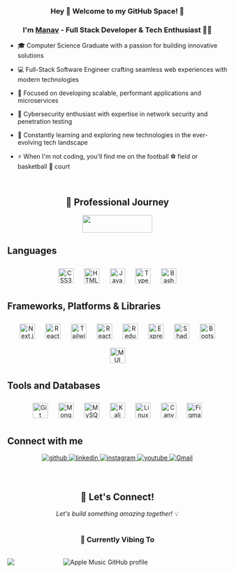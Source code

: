 ### <div align="center">Hey 👋 Welcome to my GitHub Space! 🚀</div>

### <div align="center">I'm <a href="https://manavchillar.vercel.app/">Manav</a> - Full Stack Developer & Tech Enthusiast 👨‍💻</div>

- 🎓 Computer Science Graduate with a passion for building innovative solutions

- 💻 Full-Stack Software Engineer crafting seamless web experiences with modern technologies

- 🚀 Focused on developing scalable, performant applications and microservices

- 🔐 Cybersecurity enthusiast with expertise in network security and penetration testing

- 🌱 Constantly learning and exploring new technologies in the ever-evolving tech landscape

- ⚡ When I'm not coding, you'll find me on the football ⚽ field or basketball 🏀 court

<br/>

<div align="center">
  <h2>📄 Professional Journey</h2>
  <a href="https://manavchillar.vercel.app/resume">
    <img src="https://img.shields.io/badge/View_Resume-2B579A?style=for-the-badge&logo=microsoft-word&logoColor=white" width="160" height="40"/>
  </a>
</div>

## Languages

<div align="center" >  
<a href="https://www.w3schools.com/css/" target="_blank"><img style="margin: 10px" src="https://img.shields.io/badge/css3-%231572B6.svg?style=for-the-badge&logo=css3&logoColor=white" alt="CSS3" height="35" /></a>  
<a href="https://en.wikipedia.org/wiki/HTML5" target="_blank"><img style="margin: 10px" src="https://img.shields.io/badge/html5-%23E34F26.svg?style=for-the-badge&logo=html5&logoColor=white" alt="HTML5" height="35" /></a>  
<a href="https://www.javascript.com/" target="_blank"><img style="margin: 10px" src="https://img.shields.io/badge/javascript-%23323330.svg?style=for-the-badge&logo=javascript&logoColor=%23F7DF1E" alt="JavaScript" height="35" /></a>
<a href="https://www.typescriptlang.org/" target="_blank"><img style="margin: 10px" src="https://img.shields.io/badge/typescript-%23007ACC.svg?style=for-the-badge&logo=typescript&logoColor=white" alt="TypeScript" height="35" /></a>
<a href="https://www.gnu.org/software/bash/" target="_blank"><img style="margin: 10px" src="https://img.shields.io/badge/shell_script-%23121011.svg?style=for-the-badge&logo=gnu-bash&logoColor=white" alt="Bash" height="35" /></a>

</div>

## Frameworks, Platforms & Libraries

<div align="center">
<a href="https://nextjs.org/" target="_blank"><img style="margin: 10px" src="https://img.shields.io/badge/Next.js-black?style=for-the-badge&logo=next.js&logoColor=white" alt="Next.js" height="35" /></a>
<a href="https://reactjs.org/" target="_blank"><img style="margin: 10px" src="https://img.shields.io/badge/react-%2320232a.svg?style=for-the-badge&logo=react&logoColor=%2361DAFB" alt="React" height="35" /></a>  
<a href="https://tailwindcss.com/" target="_blank"><img style="margin: 10px" src="https://img.shields.io/badge/tailwindcss-%2338B2AC.svg?style=for-the-badge&logo=tailwind-css&logoColor=white" alt="Tailwind CSS" height="35" /></a>
<a href="https://reactrouter.com/en/main" target="_blank"><img style="margin: 10px" src="https://img.shields.io/badge/React_Router-CA4245?style=for-the-badge&logo=react-router&logoColor=white" alt="React Router" height="35" /></a>
<a href="https://redux.js.org/" target="_blank"><img style="margin: 10px" src="https://img.shields.io/badge/redux-%23593d88.svg?style=for-the-badge&logo=redux&logoColor=white" alt="Redux" height="35" /></a>  
<a href="https://expressjs.com/" target="_blank"><img style="margin: 10px" src="https://img.shields.io/badge/express.js-%23404d59.svg?style=for-the-badge&logo=express&logoColor=%2361DAFB" alt="Express.js" height="35" /></a>  
<a href="https://ui.shadcn.com/" target="_blank"><img style="margin: 10px" src="https://img.shields.io/badge/shadcn/ui-%23000000.svg?style=for-the-badge&logo=shadcnui&logoColor=white" alt="Shadcn UI" height="35" /></a>
<a href="https://getbootstrap.com/docs/3.4/javascript/" target="_blank"><img style="margin: 10px" src="https://img.shields.io/badge/bootstrap-%238511FA.svg?style=for-the-badge&logo=bootstrap&logoColor=white" alt="Bootstrap" height="35" /></a>
<a href="https://mui.com/" target="_blank"><img style="margin: 10px" src="https://img.shields.io/badge/MUI-%230081CB.svg?style=for-the-badge&logo=mui&logoColor=white" alt="MUI" height="35" /></a>
</div>

## Tools and Databases

<div align="center">  
<a href="https://github.com/" target="_blank"><img style="margin: 10px" src="https://img.shields.io/badge/git-%23F05033.svg?style=for-the-badge&logo=git&logoColor=white" alt="Git" height="35" /></a>  
<a href="https://www.mongodb.com/" target="_blank"><img style="margin: 10px" src="https://img.shields.io/badge/MongoDB-%234ea94b.svg?style=for-the-badge&logo=mongodb&logoColor=white" alt="MongoDB" height="35" /></a>  
<a href="https://www.mysql.com/" target="_blank"><img style="margin: 10px" src="https://img.shields.io/badge/mysql-%2300f.svg?style=for-the-badge&logo=mysql&logoColor=white" alt="MySQL" height="35" /></a>
<a href="https://www.kali.org/" target="_blank"><img style="margin: 10px" src="https://img.shields.io/badge/Kali-268BEE?style=for-the-badge&logo=kalilinux&logoColor=white" alt="Kali Linux" height="35" /></a>  
<a href="https://www.linux.org/" target="_blank"><img style="margin: 10px" src="https://img.shields.io/badge/Linux-FCC624?style=for-the-badge&logo=linux&logoColor=black" alt="Linux" height="35" /></a>  
<a href="https://www.canva.com/" target="_blank"><img style="margin: 10px" src="https://img.shields.io/badge/Canva-%2300C4CC.svg?style=for-the-badge&logo=Canva&logoColor=white" alt="Canva" height="35" /></a>  
<a href="https://www.figma.com/" target="_blank"><img style="margin: 10px" src="https://img.shields.io/badge/figma-%23F24E1E.svg?style=for-the-badge&logo=figma&logoColor=white" alt="Figma" height="35" /></a> 
</div>

## Connect with me

<div align="center">
<a href="https://github.com/mrdxtr" target="_blank">
<img src=https://img.shields.io/badge/github-%2324292e.svg?&style=for-the-badge&logo=github&logoColor=white alt=github style="margin-bottom: 5px;" />
</a>
<a href="https://linkedin.com/in/manavchillar" target="_blank">
<img src=https://img.shields.io/badge/linkedin-%231E77B5.svg?&style=for-the-badge&logo=linkedin&logoColor=white alt=linkedin style="margin-bottom: 5px;" />
</a>
<a href="https://instagram.com/m.anavv" target="_blank">
<img src=https://img.shields.io/badge/instagram-%23000000.svg?&style=for-the-badge&logo=instagram&logoColor=white alt=instagram style="margin-bottom: 5px;" />
</a>
<a href="https://www.youtube.com/user/m.anavv" target="_blank">
<img src=https://img.shields.io/badge/youtube-%23EE4831.svg?&style=for-the-badge&logo=youtube&logoColor=white alt=youtube style="margin-bottom: 5px;" />
</a>  
<a href="mailto:manavchillar@gmail.com" target="_blank">
<img src="https://img.shields.io/badge/gmail-%23D14836.svg?&style=for-the-badge&logo=gmail&logoColor=white" alt="Gmail" style="margin-bottom: 5px;" />
</a>
</div>

<br/>
<br/>

<div align="center">
  <h2>🤝 Let's Connect!</h2>
</div>

<div align="center">
<i>Let's build something amazing together! 💡</i>
</div>

<br/>

### <div align="center">🎵 Currently Vibing To</div>

<br/>
<div align="center" style="display: flex; flex-direction: row; gap: 7rem;">
  <img src="https://spotify-github-profile.kittinanx.com/api/view?uid=uof6fgzv18a30ymcvxizbk8h2&cover_image=true&theme=default&show_offline=true&background_color=121212&interchange=true" />
  
  <img src="https://music-profile.rayriffy.com/theme/dark.svg?uid=001334.9803936239b54de0a28d69e31ab3a268.2030" alt="Apple Music GitHub profile" />
</div>
